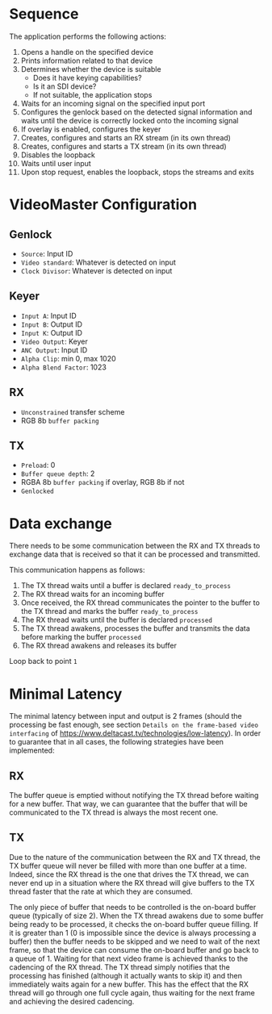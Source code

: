 
# Sequence

The application performs the following actions:

1. Opens a handle on the specified device
2. Prints information related to that device
3. Determines whether the device is suitable
   - Does it have keying capabilities?
   - Is it an SDI device?
   - If not suitable, the application stops
4. Waits for an incoming signal on the specified input port
5. Configures the genlock based on the detected signal information and waits until the device is correctly locked onto the incoming signal
6. If overlay is enabled, configures the keyer
7. Creates, configures and starts an RX stream (in its own thread)
8. Creates, configures and starts a TX stream (in its own thread)
9. Disables the loopback
10. Waits until user input
11. Upon stop request, enables the loopback, stops the streams and exits

# VideoMaster Configuration

## Genlock

- `Source`: Input ID
- `Video standard`: Whatever is detected on input
- `Clock Divisor`: Whatever is detected on input

## Keyer

- `Input A`: Input ID
- `Input B`: Output ID
- `Input K`: Output ID
- `Video Output`: Keyer
- `ANC Output`: Input ID
- `Alpha Clip`: min 0, max 1020
- `Alpha Blend Factor`: 1023

## RX

- `Unconstrained` transfer scheme
- RGB 8b `buffer packing`

## TX

- `Preload`: 0
- `Buffer queue depth`: 2
- RGBA 8b `buffer packing` if overlay, RGB 8b if not
- `Genlocked`

# Data exchange

There needs to be some communication between the RX and TX threads to exchange data that is received so that it can be processed and transmitted.

This communication happens as follows:

1. The TX thread waits until a buffer is declared `ready_to_process`
2. The RX thread waits for an incoming buffer
3. Once received, the RX thread communicates the pointer to the buffer to the TX thread and marks the buffer `ready_to_process`
4. The RX thread waits until the buffer is declared `processed`
5. The TX thread awakens, processes the buffer and transmits the data before marking the buffer `processed`
6. The RX thread awakens and releases its buffer

Loop back to point `1`

# Minimal Latency

The minimal latency between input and output is 2 frames (should the processing be fast enough, see section `Details on the frame-based video interfacing` of https://www.deltacast.tv/technologies/low-latency).
In order to guarantee that in all cases, the following strategies have been implemented:

## RX

The buffer queue is emptied without notifying the TX thread before waiting for a new buffer.
That way, we can guarantee that the buffer that will be communicated to the TX thread is always the most recent one.

## TX

Due to the nature of the communication between the RX and TX thread, the TX buffer queue will never be filled with more than one buffer at a time.
Indeed, since the RX thread is the one that drives the TX thread, we can never end up in a situation where the RX thread will give buffers to the TX thread faster that the rate at which they are consumed.

The only piece of buffer that needs to be controlled is the on-board buffer queue (typically of size 2).
When the TX thread awakens due to some buffer being ready to be processed, it checks the on-board buffer queue filling.
If it is greater than 1 (0 is impossible since the device is always processing a buffer) then the buffer needs to be skipped and we need to wait of the next frame, so that the device can consume the on-board buffer and go back to a queue of 1.
Waiting for that next video frame is achieved thanks to the cadencing of the RX thread.
The TX thread simply notifies that the processing has finished (although it actually wants to skip it) and then immediately waits again for a new buffer.
This has the effect that the RX thread will go through one full cycle again, thus waiting for the next frame and achieving the desired cadencing.